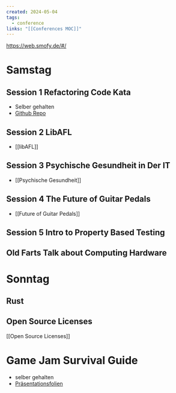 ```yaml
---
created: 2024-05-04
tags:
  - conference
links: "[[Conferences MOC]]"
---
```


<https://web.smofy.de/#/>

# Samstag

## Session 1 Refactoring Code Kata

- Selber gehalten
- [Github Repo](https://github.com/Laguna1989/gilded_rose_python)

## Session 2 LibAFL

- [[libAFL]]

## Session 3 Psychische Gesundheit in Der IT

- [[Psychische Gesundheit]]

## Session 4 The Future of Guitar Pedals

- [[Future of Guitar Pedals]]

## Session 5 Intro to Property Based Testing

## Old Farts Talk about Computing Hardware

# Sonntag

## Rust

## Open Source Licenses

[[Open Source Licenses]]

# Game Jam Survival Guide

- selber gehalten
- [Präsentationsfolien](https://docs.google.com/presentation/d/1BUujkrZUSKEiI-OPqHbQiH-gzgoCrV6Wz3L-FQ-yUlI/edit?usp=sharing)
